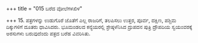 +++
title = "015 ಬರೆದ ವೋಲೆಗಳಖಿಳ"

+++
15. ಪತ್ರಗಳನ್ನು ಉಡುಗೊರೆ ಜೊತೆಗೆ ಎಲ್ಲ ರಾಜರಿಗೆ, ತಲಪಿಸಲು ಉತ್ತರ, ಪೂರ್ವ, ದಕ್ಷಿಣ, ಪಶ್ಚಿಮ ದಿಕ್ಕುಗಳಿಗೆ ದೂತರು ಧಾವಿಸಿದರು. ಭೂಮಂಡಲದ ಕನ್ಯೆಯರಲ್ಲಿ ಶ್ರೇಷ್ಠಳೆನಿಸಿದ ದ್ರುಪದನ ಪುತ್ರಿ ದ್ರೌಪದಿಯ ಸ್ವಯಂವರಕ್ಕೆ ಅರಸುಗಳು ಬರುವುದೆಂದು ಪತ್ರದ ಬರೆಹ ವಿವರಿಸಿತು.